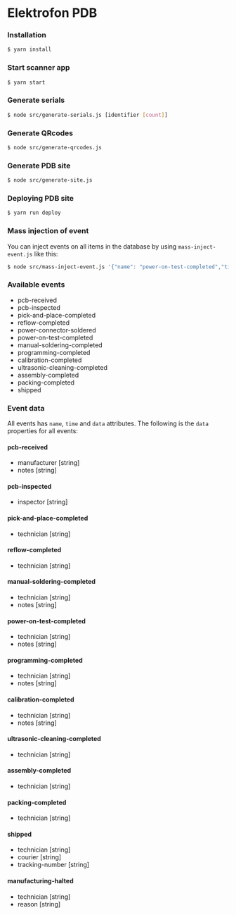 Elektrofon PDB
==============

### Installation

```bash
$ yarn install
```

### Start scanner app

```bash
$ yarn start
```

### Generate serials

```bash
$ node src/generate-serials.js [identifier [count]]
```

### Generate QRcodes

```bash
$ node src/generate-qrcodes.js
```

### Generate PDB site

```bash
$ node src/generate-site.js
```

### Deploying PDB site

```bash
$ yarn run deploy
```

### Mass injection of event
You can inject events on all items in the database by using `mass-inject-event.js` like this:

```bash
$ node src/mass-inject-event.js '{"name": "power-on-test-completed","time":"2019-05-23T20:52:00.000Z","data":{"technician":"Rune Warhuus","notes":"3.3V, 13V, 1V and 1.25V tested OK"}}'
```

### Available events

- pcb-received
- pcb-inspected
- pick-and-place-completed
- reflow-completed
- power-connector-soldered
- power-on-test-completed
- manual-soldering-completed
- programming-completed
- calibration-completed
- ultrasonic-cleaning-completed
- assembly-completed
- packing-completed
- shipped

### Event data
All events has `name`, `time` and `data` attributes.
The following is the `data` properties for all events:

#### pcb-received
- manufacturer [string]
- notes [string]

#### pcb-inspected
- inspector [string]

#### pick-and-place-completed
- technician [string]

#### reflow-completed
- technician [string]

#### manual-soldering-completed
- technician [string]
- notes [string]

#### power-on-test-completed
- technician [string]
- notes [string]

#### programming-completed
- technician [string]
- notes [string]

#### calibration-completed
- technician [string]
- notes [string]

#### ultrasonic-cleaning-completed
- technician [string]

#### assembly-completed
- technician [string]

#### packing-completed
- technician [string]

#### shipped
- technician [string]
- courier [string]
- tracking-number [string]

#### manufacturing-halted
- technician [string]
- reason [string]
